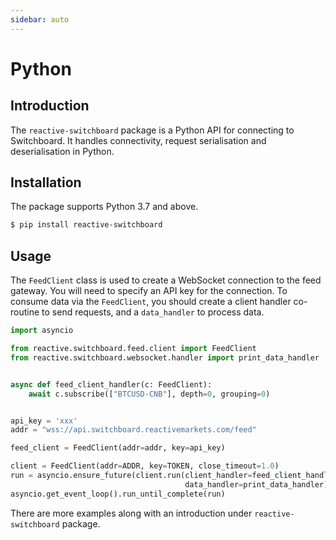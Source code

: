```yaml
---
sidebar: auto
---
```

# Python

## Introduction

The `reactive-switchboard` package is a Python API for connecting to Switchboard. It handles
connectivity, request serialisation and deserialisation in Python.

## Installation

The package supports Python 3.7 and above.

```bash
$ pip install reactive-switchboard
```

## Usage

The `FeedClient` class is used to create a WebSocket connection to the feed gateway. You will need
to specify an API key for the connection. To consume data via the `FeedClient`, you should create a
client handler co-routine to send requests, and a `data_handler` to process data.

```python
import asyncio

from reactive.switchboard.feed.client import FeedClient
from reactive.switchboard.websocket.handler import print_data_handler


async def feed_client_handler(c: FeedClient):
    await c.subscribe(["BTCUSD-CNB"], depth=0, grouping=0)


api_key = 'xxx'
addr = "wss://api.switchboard.reactivemarkets.com/feed"

feed_client = FeedClient(addr=addr, key=api_key)

client = FeedClient(addr=ADDR, key=TOKEN, close_timeout=1.0)
run = asyncio.ensure_future(client.run(client_handler=feed_client_handler,
                                       data_handler=print_data_handler))
asyncio.get_event_loop().run_until_complete(run)
```

There are more examples along with an introduction under `reactive-switchboard` package.
